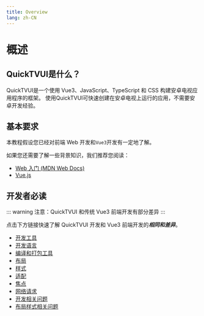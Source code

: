 ```yaml
---
title: Overview
lang: zh-CN
---
```


# 概述

## QuickTVUI是什么？

QuickTVUI是一个使用 Vue3、JavaScript、TypeScript 和 CSS 构建安卓电视应用程序的框架。
使用QuickTVUI可快速创建在安卓电视上运行的应用，不需要安卓开发经验。


## 基本要求

本教程假设您已经对前端 Web 开发和`Vue3`开发有一定地了解。

如果您还需要了解一些背景知识，我们推荐您阅读：

* [Web 入门 (MDN Web Docs)](https://developer.mozilla.org/en-US/docs/Learn/)
* [Vue.js](https://vuejs.org)

## 开发者必读

::: warning 注意：QuickTVUI 和传统 Vue3 前端开发有部分差异
:::

点击下方链接快速了解 QuickTVUI 开发和 Vue3 前端开发的***相同和差异***。

* [开发工具](/zh-CN/guide/basic/dev-tools)
* [开发语言](/zh-CN/guide/basic/language)
* [编译和打包工具](/zh-CN/guide/compile/pack)
* [布局](/zh-CN/guide/layout/layout)
* [样式](/zh-CN/guide/layout/style)
* [适配](/zh-CN/guide/layout/adapter)
* [焦点](/zh-CN/guide/focus/basic)
* [网络请求](/zh-CN/guide/network/fetch)
* [开发相关问题](/zh-CN/guide/faq/develop-faq)
* [布局样式相关问题](/zh-CN/guide/faq/layout-style-faq)


